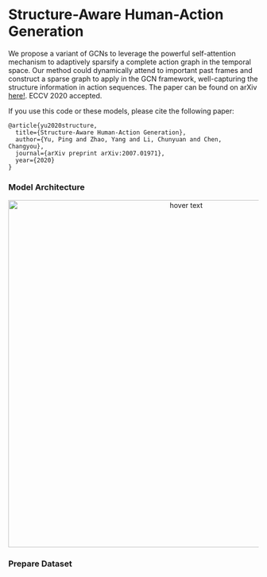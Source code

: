 # Structure-Aware Human-Action Generation

We propose a variant of GCNs to leverage the powerful self-attention mechanism to adaptively sparsify a complete action graph in the temporal space. Our method could dynamically attend to important past frames and construct a sparse graph to apply in the GCN framework, well-capturing the structure information in action sequences. The paper can be found on arXiv [here!](https://arxiv.org/abs/2007.01971). ECCV 2020 accepted. 

If you use this code or these models, please cite the following paper:
```
@article{yu2020structure,
  title={Structure-Aware Human-Action Generation},
  author={Yu, Ping and Zhao, Yang and Li, Chunyuan and Chen, Changyou},
  journal={arXiv preprint arXiv:2007.01971},
  year={2020}
}
```
### Model Architecture
<p align="center">
  <img src=https://github.com/PingYu-iris/SA-GCN/blob/master/imgs/framework.jpg width="700" title="hover text">
</p>



### Prepare Dataset


